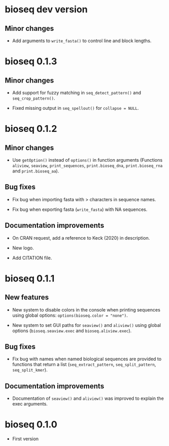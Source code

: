 # bioseq dev version

## Minor changes

* Add arguments to `write_fasta()` to control line and block lengths.

# bioseq 0.1.3

## Minor changes

* Add support for fuzzy matching in `seq_detect_pattern()` and `seq_crop_pattern()`.

* Fixed missing output in `seq_spellout()` for `collapse = NULL`.

# bioseq 0.1.2

## Minor changes

* Use `getOption()` instead of `options()` in function arguments (Functions `aliview`, `seaview`, `print_sequences`, `print.bioseq_dna`, `print.bioseq_rna` and `print.bioseq_aa`).

## Bug fixes

* Fix bug when importing fasta with > characters in sequence names.

* Fix bug when exporting fasta (`write_fasta`) with NA sequences.

## Documentation improvements

* On CRAN request, add a reference to Keck (2020) in description.

* New logo.

* Add CITATION file.


# bioseq 0.1.1

## New features

* New system to disable colors in the console when printing sequences using
global options: `options(bioseq.color = "none")`.

* New system to set GUI paths for `seaview()` and `aliview()` using global
options (`bioseq.seaview.exec` and `bioseq.aliview.exec`).

## Bug fixes

* Fix bug with names when named biological sequences are provided to
functions that return a list (`seq_extract_pattern`, `seq_split_pattern`,
`seq_split_kmer`).

## Documentation improvements

* Documentation of `seaview()` and `aliview()` was improved to explain
the exec arguments.



# bioseq 0.1.0

* First version

